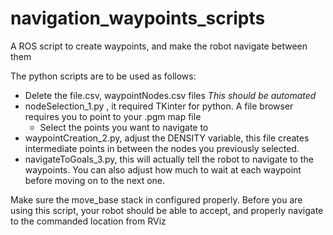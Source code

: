 # navigation_waypoints_scripts
A ROS script to create waypoints, and make the robot navigate between them


The python scripts are to be used as follows:
- Delete the file.csv, waypointNodes.csv files *This should be automated*
-  nodeSelection_1.py , it required TKinter for python. A file browser requires you to point to your .pgm map file
    - Select the points you want to navigate to
- waypointCreation_2.py, adjust the DENSITY variable, this file creates intermediate points in between the nodes you previously selected.
- navigateToGoals_3.py, this will actually tell the robot to navigate to the waypoints. You can also adjust how much to wait at each waypoint before moving on to the next one.


Make sure the move_base stack in configured properly. Before you are using this script, your robot should be able to accept, and properly navigate to the commanded location from RViz
